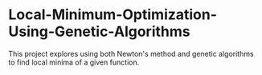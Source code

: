 # Local-Minimum-Optimization-Using-Genetic-Algorithms
This project explores using both Newton's method and genetic algorithms to find local minima of a given function.
